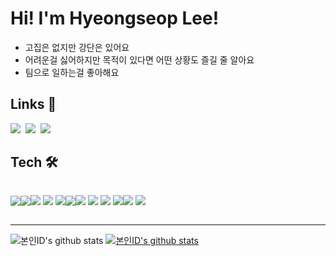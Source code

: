 # Hi! I'm Hyeongseop Lee! 

- 고집은 없지만 강단은 있어요
- 어려운걸 싫어하지만 목적이 있다면 어떤 상황도 즐길 줄 알아요
- 팀으로 일하는걸 좋아해요

## Links 👀 
<p>
  <a href="https://bomnamul.tistory.com/category/WIL"> 
     <img src="https://img.shields.io/badge/Tech%20Blog-20C997?style=flat-&logo=Vimeo&logoColor=white&link=https://velog.io/@edie_ko/"/></a>&nbsp
  <a href="https://bomnamul.tistory.com/category/TIL"><img src="https://img.shields.io/badge/TIL%20Blog-FFBF3B?style=flat-&logo=Bloglovin&logoColor=white&link=https://positiveko-til.vercel.app/"/></a>&nbsp
  <a href="mailto:hyungsup42134@gmail.com"><img src="https://img.shields.io/badge/Gmail-d14836?style=flat-&logo=Gmail&logoColor=white&link=edie.spark1er@gmail.com"/></a><br>
</p>

## Tech 🛠
<div style='display:flex; justifiy-content: center; align-items: center'>
<img src="https://img.shields.io/badge/Javascript-F7DF1E?style=for-the-badge&logo=JavaScript&logoColor=black"> <img src="https://img.shields.io/badge/react-61DAFB?style=for-the-badge&logo=react&logoColor=black"> 

<img src="https://img.shields.io/badge/amazonaws-232F3E?style=for-the-badge&logo=amazonaws&logoColor=white"> <img src="https://img.shields.io/badge/Amazon S3-569A31?style=for-the-badge&logo=amazonaws&logoColor=white"> <img src="https://img.shields.io/badge/firebase-FFCA28?style=for-the-badge&logo=firebase&logoColor=white">

<img src="https://img.shields.io/badge/socket.io-010101?style=for-the-badge&logo=socket.io&logoColor=white">
  
<img src="https://img.shields.io/badge/html5-E34F26?style=for-the-badge&logo=html5&logoColor=white"> <img src="https://img.shields.io/badge/css-1572B6?style=for-the-badge&logo=css3&logoColor=white">
<img src="https://img.shields.io/badge/fontawesome-339AF0?style=for-the-badge&logo=fontawesome&logoColor=white"> <img src="https://img.shields.io/badge/bootstrap-7952B3?style=for-the-badge&logo=bootstrap&logoColor=white">

  
<img src="https://img.shields.io/badge/github-181717?style=for-the-badge&logo=github&logoColor=white"> <img src="https://img.shields.io/badge/git-F05032?style=for-the-badge&logo=git&logoColor=white">
</div>

---

![본인ID's github stats](https://github-readme-stats.vercel.app/api?username=vennydev&show_icons=true)
[![본인ID's github stats](https://github-readme-stats.vercel.app/api/top-langs/?username=vennydev&show_icons=true&hide_border=true&title_color=004386&icon_color=004386&layout=compact)](https://github.com/vennydev)
   
